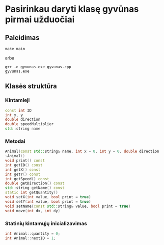 # Pasirinkau daryti klasę gyvūnas pirmai užduočiai

## Paleidimas
```
make main
```
arba
```
g++ -o gyvunas.exe gyvunas.cpp
gyvunas.exe
```

## Klasės struktūra
### Kintamieji
```cpp
const int ID
int x, y
double direction
double speedMultiplier
std::string name
```
### Metodai
```cpp
Animal(const std::string& name, int x = 0, int y = 0, double direction = 0.0d, double speedMultiplier = 1.0d)
~Animal()
void print() const
int getID() const
int getX() const
int getY() const
int getSpeed() const
double getDirection() const
std::string getName() const
static int getQuantity()
void setX(int value, bool print = true)
void setY(int value, bool print = true)
void setName(const std::string& value, bool print = true)
void move(int dx, int dy)
```
### Statinių kintamųjų inicializavimas
```cpp
int Animal::quantity = 0;
int Animal::nextID = 1;
```